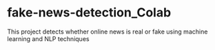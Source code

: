 # fake-news-detection_Colab
This project detects whether online news is real or fake using machine learning and NLP techniques
